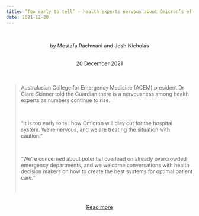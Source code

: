 ```yaml
---
title: ‘Too early to tell’ - health experts nervous about Omicron’s effect on Australia’s hospitalisation rates
date: 2021-12-20
---
```


<br><center>by Mostafa Rachwani and Josh Nicholas</center><br>

<center>20 December 2021</center><br><br>

<blockquote><p>Australasian College for Emergency Medicine (ACEM) president Dr Clare Skinner told the Guardian there is a nervousness among health experts as numbers continue to rise.</p><br>

<p>“It is too early to tell how Omicron will play out for the hospital system. We’re nervous, and we are treating the situation with caution.”</p><br>

<p>“We’re concerned about potential overload on already overcrowded emergency departments, and we welcome conversations with health decision makers on how to create the best systems for optimal patient care.”</p><br>

</blockquote><br>

<center><a href="https://www.theguardian.com/australia-news/datablog/2021/dec/21/too-early-to-tell-health-experts-nervous-about-omicrons-effect-on-hospitalisation-rates">Read more</a></center>